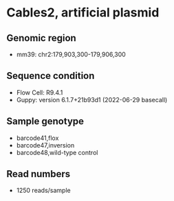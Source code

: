 # Cables2, artificial plasmid

## Genomic region

- mm39: chr2:179,903,300-179,906,300

## Sequence condition

- Flow Cell: R9.4.1
- Guppy: version 6.1.7+21b93d1 (2022-06-29 basecall)
## Sample genotype

- barcode41,flox
- barcode47,inversion
- barcode48,wild-type control

## Read numbers

- 1250 reads/sample
